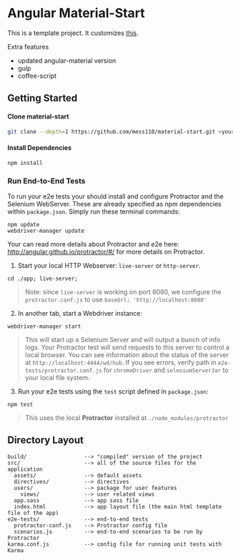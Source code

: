 # Angular Material-Start

This is a template project. It customizes [this](https://github.com/angular/material-start).

Extra features

* updated angular-material version
* gulp
* coffee-script

## Getting Started

#### Clone material-start

```bash
git clone --depth=1 https://github.com/mess110/material-start.git <your-project-name>
```

#### Install Dependencies

```
npm install
```

### Run End-to-End Tests

To run your e2e tests your should install and configure Protractor and the Selenium WebServer.
These are already specified as npm dependencies within `package.json`. Simply run these
terminal commands:

```console
npm update
webdriver-manager update
```

Your can read more details about Protractor and e2e here: http://angular.github.io/protractor/#/
for more details on Protractor.

 1. Start your local HTTP Webserver: `live-server` or `http-server`.

```console
cd ./app; live-server;
```

> Note: since `live-server` is working on port 8080, we configure the `protractor.conf.js` to use
`baseUrl: 'http://localhost:8080'`

 2. In another tab, start a Webdriver instance:
 
```console
webdriver-manager start
```

>This will start up a Selenium Server and will output a bunch of info logs. Your Protractor test
will send requests to this server to control a local browser. You can see information about the
status of the server at `http://localhost:4444/wd/hub`. If you see errors, verify path in
`e2e-tests/protractor.conf.js` for `chromeDriver` and `seleniumServerJar` to your local file system.

 3. Run your e2e tests using the `test` script defined in `package.json`:
 
```console
npm test
```

> This uses the local **Protractor** installed at `./node_modules/protractor`

## Directory Layout

```
build/                  --> "compiled" version of the project
src/                    --> all of the source files for the application
  assets/               --> default assets
  directives/           --> directives
  users/                --> package for user features
    views/              --> user related views
  app.sass              --> app sass file
  index.html            --> app layout file (the main html template file of the app)
e2e-tests/              --> end-to-end tests
  protractor-conf.js    --> Protractor config file
  scenarios.js          --> end-to-end scenarios to be run by Protractor
karma.conf.js           --> config file for running unit tests with Karma
```
